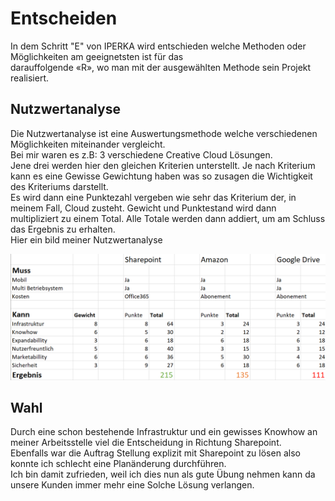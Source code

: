 # Entscheiden

In dem Schritt "E" von IPERKA wird entschieden welche Methoden oder Möglichkeiten am geeignetsten ist für das <br>darauffolgende «R», wo man mit der ausgewählten Methode sein Projekt realisiert.

## Nutzwertanalyse 
Die Nutzwertanalyse ist eine Auswertungsmethode welche verschiedenen Möglichkeiten miteinander vergleicht.<br>
Bei mir waren es z.B: 3 verschiedene Creative Cloud Lösungen.<br>
Jene drei werden hier den gleichen Kriterien unterstellt.
Je nach Kriterium kann es eine Gewisse Gewichtung haben was so zusagen die Wichtigkeit des Kriteriums darstellt.<br>
Es wird dann eine Punktezahl vergeben wie sehr das Kriterium der, in meinem Fall, Cloud zusteht.
Gewicht und Punktestand wird dann multipliziert zu einem Total. 
Alle Totale werden dann addiert, um am Schluss das Ergebnis zu erhalten.<br>
Hier ein bild meiner Nutzwertanalyse

![Nutzwertanalyse](Nutzwert.png)

## Wahl

Durch eine schon bestehende Infrastruktur und ein gewisses Knowhow an meiner Arbeitsstelle viel die Entscheidung in Richtung Sharepoint.<br>
Ebenfalls war die Auftrag Stellung explizit mit Sharepoint zu lösen also konnte ich schlecht eine Planänderung durchführen.<br>
Ich bin damit zufrieden, weil ich dies nun als gute Übung nehmen kann da unsere Kunden immer mehr eine Solche Lösung verlangen.